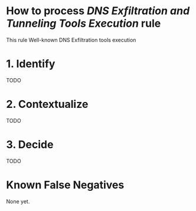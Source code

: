 # How to process *DNS Exfiltration and Tunneling Tools Execution* rule
This rule Well-known DNS Exfiltration tools execution

# 1. Identify
TODO

# 2. Contextualize
TODO

# 3. Decide
TODO

# Known False Negatives
None yet.
